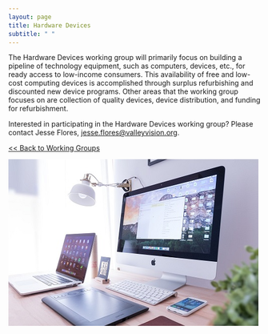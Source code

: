 ```yaml
---
layout: page
title: Hardware Devices
subtitle: " "
---
```

The Hardware Devices working group will primarily focus on building a pipeline of technology equipment, such as computers, devices, etc., for ready access to low-income consumers. This availability of free and low-cost computing devices is accomplished through surplus refurbishing and discounted new device programs. Other areas that the working group focuses on are collection of quality devices, device distribution, and funding for refurbishment.

Interested in participating in the Hardware Devices working group? Please contact Jesse Flores, [jesse.flores@valleyvision.org](mailto:jesse.flores@valleyvision.org).

[<< Back to Working Groups](/working-groups)

![](/assets/uploads/hardwaredevices.jpg)